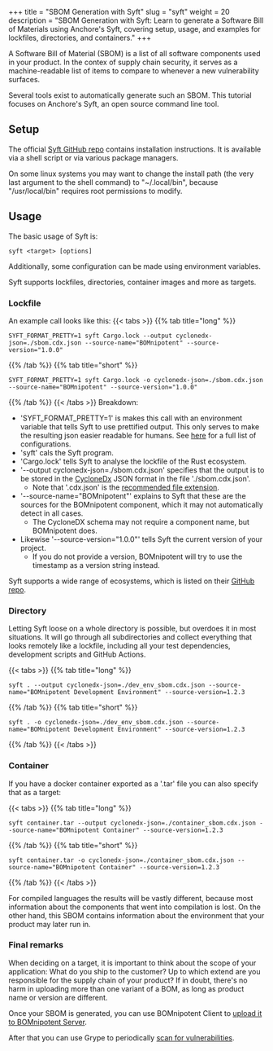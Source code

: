 +++
title = "SBOM Generation with Syft"
slug = "syft"
weight = 20
description = "SBOM Generation with Syft: Learn to generate a Software Bill of Materials using Anchore's Syft, covering setup, usage, and examples for lockfiles, directories, and containers."
+++

A Software Bill of Material (SBOM) is a list of all software components used in your product. In the contex of supply chain security, it serves as a machine-readable list of items to compare to whenever a new vulnerability surfaces.

Several tools exist to automatically generate such an SBOM. This tutorial focuses on Anchore's Syft, an open source command line tool.

## Setup

The official [Syft GitHub repo](https://github.com/anchore/syft?tab=readme-ov-file#installation) contains installation instructions. It is available via a shell script or via various package managers.

On some linux systems you may want to change the install path (the very last argument to the shell command) to "~/.local/bin", because "/usr/local/bin" requires root permissions to modify.

## Usage

The basic usage of Syft is:
```
syft <target> [options]
```
Additionally, some configuration can be made using environment variables.

Syft supports lockfiles, directories, container images and more as targets.

### Lockfile

An example call looks like this:
{{< tabs >}}
{{% tab title="long" %}}
```
SYFT_FORMAT_PRETTY=1 syft Cargo.lock --output cyclonedx-json=./sbom.cdx.json --source-name="BOMnipotent" --source-version="1.0.0"
```
{{% /tab %}}
{{% tab title="short" %}}
```
SYFT_FORMAT_PRETTY=1 syft Cargo.lock -o cyclonedx-json=./sbom.cdx.json --source-name="BOMnipotent" --source-version="1.0.0"
```
{{% /tab %}}
{{< /tabs >}}
Breakdown:
- 'SYFT_FORMAT_PRETTY=1' is makes this call with an environment variable that tells Syft to use prettified output. This only serves to make the resulting json easier readable for humans. See [here](https://github.com/anchore/syft/wiki/configuration) for a full list of configurations.
- 'syft' cals the Syft program.
- 'Cargo.lock' tells Syft to analyse the lockfile of the Rust ecosystem.
- '--output cyclonedx-json=./sbom.cdx.json' specifies that the output is to be stored in the [CycloneDx](https://cyclonedx.org/) JSON format  in the file './sbom.cdx.json'.
  - Note that '.cdx.json' is the [recommended file extension](https://cyclonedx.org/specification/overview/#recognized-file-patterns).
- '--source-name="BOMnipotent"' explains to Syft that these are the sources for the BOMnipotent component, which it may not automatically detect in all cases.
  - The CycloneDX schema may not require a component name, but BOMnipotent does.
- Likewise '--source-version="1.0.0"' tells Syft the current version of your project.
  - If you do not provide a version, BOMnipotent will try to use the timestamp as a version string instead.

Syft supports a wide range of ecosystems, which is listed on their [GitHub repo](https://github.com/anchore/syft?tab=readme-ov-file#supported-ecosystems).

### Directory

Letting Syft loose on a whole directory is possible, but overdoes it in most situations. It will go through all subdirectories and collect everything that looks remotely like a lockfile, including all your test dependencies, development scripts and GitHub Actions.

{{< tabs >}}
{{% tab title="long" %}}
```
syft . --output cyclonedx-json=./dev_env_sbom.cdx.json --source-name="BOMnipotent Development Environment" --source-version=1.2.3
```
{{% /tab %}}
{{% tab title="short" %}}
```
syft . -o cyclonedx-json=./dev_env_sbom.cdx.json --source-name="BOMnipotent Development Environment" --source-version=1.2.3
```
{{% /tab %}}
{{< /tabs >}}

### Container

If you have a docker container exported as a '.tar' file you can also specify that as a target:

{{< tabs >}}
{{% tab title="long" %}}
```
syft container.tar --output cyclonedx-json=./container_sbom.cdx.json --source-name="BOMnipotent Container" --source-version=1.2.3
```
{{% /tab %}}
{{% tab title="short" %}}
```
syft container.tar -o cyclonedx-json=./container_sbom.cdx.json --source-name="BOMnipotent Container" --source-version=1.2.3
```
{{% /tab %}}
{{< /tabs >}}


For compiled languages the results will be vastly different, because most information about the components that went into compilation is lost. On the other hand, this SBOM contains information about the environment that your product may later run in.

### Final remarks

When deciding on a target, it is important to think about the scope of your application: What do you ship to the customer? Up to which extend are you responsible for the supply chain of your product? If in doubt, there's no harm in uploading more than one variant of a BOM, as long as product name or version are different.

Once your SBOM is generated, you can use BOMnipotent Client to [upload it to BOMnipotent Server](/client/manager/doc-management/uploading-boms/).

After that you can use Grype to periodically [scan for vulnerabilities](/integration/grype).
